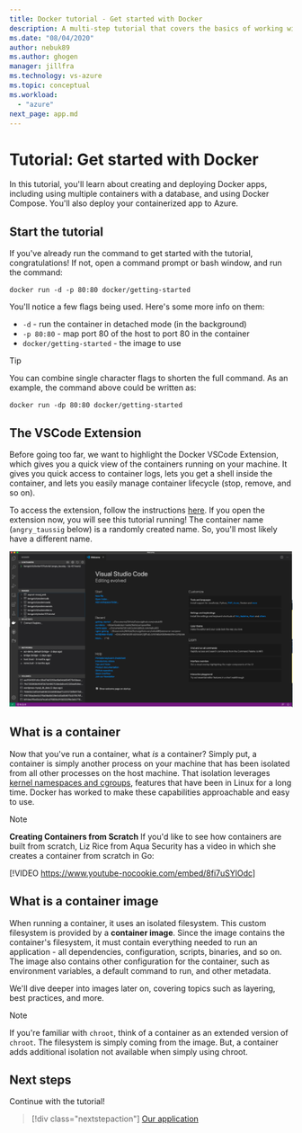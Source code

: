 ```yaml
---
title: Docker tutorial - Get started with Docker
description: A multi-step tutorial that covers the basics of working with Docker.
ms.date: "08/04/2020"
author: nebuk89
ms.author: ghogen
manager: jillfra
ms.technology: vs-azure
ms.topic: conceptual
ms.workload:
  - "azure"
next_page: app.md
---
```


# Tutorial: Get started with Docker

In this tutorial, you'll learn about creating and deploying Docker apps, including using multiple containers with a database, and using Docker Compose. You'll also deploy your containerized app to Azure.

## Start the tutorial

If you've already run the command to get started with the tutorial, congratulations!  If not, open a command prompt or bash window, and run the command:

```cli
docker run -d -p 80:80 docker/getting-started
```

You'll notice a few flags being used. Here's some more info on them:

- `-d` - run the container in detached mode (in the background)
- `-p 80:80` - map port 80 of the host to port 80 in the container
- `docker/getting-started` - the image to use

> [!TIP]
> You can combine single character flags to shorten the full command.
> As an example, the command above could be written as:
>
> ```cli
> docker run -dp 80:80 docker/getting-started
> ```

## The VSCode Extension

Before going too far, we want to highlight the Docker VSCode Extension, which gives you a quick view of the containers running on your machine. It gives you quick
access to container logs, lets you get a shell inside the container, and lets you easily manage container lifecycle (stop, remove, and so on).

To access the extension, follow the instructions [here](https://code.visualstudio.com/docs/containers/overview). If you open the extension
now, you will see this tutorial running! The container name (`angry_taussig` below) is a randomly created name. So, you'll most likely have a different name.

![Tutorial container running in Docker Extension](media/vs-tutorial-in-extension.png)

## What is a container

Now that you've run a container, what *is* a container? Simply put, a container is simply another process on your machine that has been isolated from all other processes on the host machine. That isolation leverages [kernel namespaces and cgroups](https://medium.com/@saschagrunert/demystifying-containers-part-i-kernel-space-2c53d6979504), features that have been in Linux for a long time. Docker has worked to make these capabilities approachable and easy to use.

> [!NOTE]
> **Creating Containers from Scratch**
> If you'd like to see how containers are built from scratch, Liz Rice from Aqua Security has a video in which she creates a container from scratch in Go:
>
> [!VIDEO https://www.youtube-nocookie.com/embed/8fi7uSYlOdc]

## What is a container image

When running a container, it uses an isolated filesystem. This custom filesystem is provided by a **container image**. Since the image contains the container's filesystem, it must contain everything needed to run an application - all dependencies, configuration, scripts, binaries, and so on. The image also contains other configuration for the container, such as environment variables, a default command to run, and other metadata.

We'll dive deeper into images later on, covering topics such as layering, best practices, and more.

> [!NOTE]
> If you're familiar with `chroot`, think of a container as an extended version of `chroot`. The filesystem is simply coming from the image. But, a container adds additional isolation not available when simply using chroot.

## Next steps

Continue with the tutorial!

> [!div class="nextstepaction"]
> [Our application](your-application.md)

